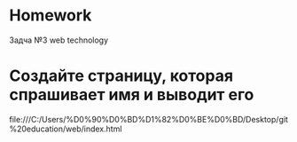 # Homework
Задча №3 web technology

<!DOCTYPE html>
<html lang="en">
<head>
    <meta charset="UTF-8">
    <title>Работа с переменными</title>
</head>
<body>
    <h1>Создайте страницу, которая спрашивает имя и выводит его</h1>
    <script>
        var name = prompt("Ваше имя?", "");
        alert("Ваше имя - " + name + "!");
    </script>
</body>
</html>

file:///C:/Users/%D0%90%D0%BD%D1%82%D0%BE%D0%BD/Desktop/git%20education/web/index.html
